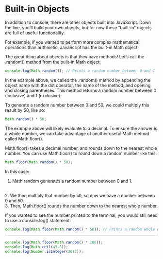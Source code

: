 # Built-in Objects
In addition to console, there are other objects built into JavaScript. Down the line, you’ll build your own objects, but for now these “built-in” objects are full of useful functionality.

For example, if you wanted to perform more complex mathematical operations than arithmetic, JavaScript has the built-in Math object.

The great thing about objects is that they have methods! Let’s call the .random() method from the built-in Math object:

```js
console.log(Math.random()); // Prints a random number between 0 and 1
```

In the example above, we called the .random() method by appending the object name with the dot operator, the name of the method, and opening and closing parentheses. This method returns a random number between 0 (inclusive) and 1 (exclusive).

To generate a random number between 0 and 50, we could multiply this result by 50, like so:

```js
Math.random() * 50;
```

The example above will likely evaluate to a decimal. To ensure the answer is a whole number, we can take advantage of another useful Math method called Math.floor().

Math.floor() takes a decimal number, and rounds down to the nearest whole number. You can use Math.floor() to round down a random number like this:

```js
Math.floor(Math.random() * 50);
```

In this case:

1. Math.random generates a random number between 0 and 1.
<br>
2. We then multiply that number by 50, so now we have a number between 0 and 50.
<br>
3. Then, Math.floor() rounds the number down to the nearest whole number.
<br>

If you wanted to see the number printed to the terminal, you would still need to use a console.log() statement:

```js
console.log(Math.floor(Math.random() * 50)); // Prints a random whole number between 0 and 50
```

***

```js
console.log(Math.floor(Math.random() * 100));
console.log(Math.ceil(43.8));
console.log(Number.isInteger(2017));
```